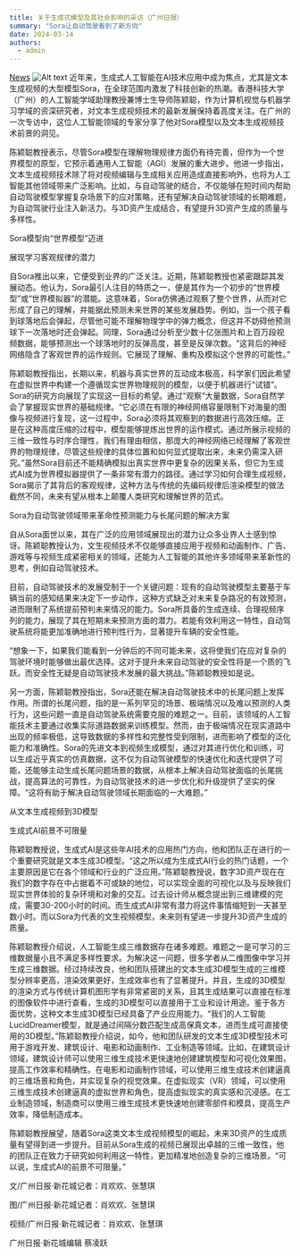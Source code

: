 ```yaml
---
title: 关于生成式模型及其社会影响的采访（广州日报）
summary: "Sora让自动驾驶看到了新方向"
date: 2024-03-14
authors:
  - admin
---
```

[News](https://huacheng.gz-cmc.com/pages/2024/03/13/68fba5d89d34493080be2768345e96da.html)
![Alt text](<CleanShot 2024-07-13 at 10.13.18@2x.png>)
近年来，生成式人工智能在AI技术应用中成为焦点，尤其是文本生成视频的大型模型Sora，在全球范围内激发了科技创新的热潮。香港科技大学（广州）的人工智能学域助理教授兼博士生导师陈颖聪，作为计算机视觉与机器学习学域的资深研究者，对文本生成视频技术的最新发展保持着高度关注。在广州的一次专访中，这位人工智能领域的专家分享了他对Sora模型以及文本生成视频技术前景的洞见。

陈颖聪教授表示，尽管Sora模型在理解物理规律方面仍有待完善，但作为一个世界模型的原型，它预示着通用人工智能（AGI）发展的重大进步。他进一步指出，文本生成视频技术除了将对视频编辑与生成相关应用造成直接影响外，也将为人工智能其他领域带来广泛影响。比如，与自动驾驶的结合，不仅能够在短时间内帮助自动驾驶模型掌握复杂场景下的应对策略，还有望解决自动驾驶领域的长期难题，为自动驾驶行业注入新活力。与3D资产生成结合，有望提升3D资产生成的质量与多样性。

Sora模型向“世界模型”迈进

展现学习客观规律的潜力

自Sora推出以来，它便受到业界的广泛关注。近期，陈颖聪教授也紧密跟踪其发展动态。他认为，Sora最引人注目的特质之一，便是其作为一个初步的“世界模型”或“世界模拟器”的潜能。这意味着，Sora仿佛通过观察了整个世界，从而对它形成了自己的理解，并能据此预测未来世界的某些发展趋势。例如，当一个孩子看到球落地后会弹起，尽管他可能不理解物理学中的弹力概念，但这并不妨碍他预测球下一次落地时还会弹起。同理，Sora通过分析至少数十亿张图片和上百万段视频数据，能够预测出一个球落地时的反弹高度，甚至是反弹次数。“这背后的神经网络隐含了客观世界的运作规则。它展现了理解、重构及模拟这个世界的可能性。”

陈颖聪教授指出，长期以来，机器与真实世界的互动成本极高，科学家们因此希望在虚拟世界中构建一个遵循现实世界物理规则的模型，以便于机器进行“试错”。Sora的研究方向展现了实现这一目标的希望。通过“观察”大量数据，Sora自然学会了掌握现实世界的基础规律。“它必须在有限的神经网络容量限制下对海量的图像与视频进行复现，这一过程中，Sora必须将其观察到的数据进行高效压缩。正是在这种高度压缩的过程中，模型能够提炼出世界的运作模式。通过所展示视频的三维一致性与时序合理性，我们有理由相信，那庞大的神经网络已经理解了客观世界的物理规律，尽管这些规律的具体位置和如何显式提取出来，未来仍需深入研究。”虽然Sora目前还不能精确模拟出真实世界中更复杂的因果关系，但它为生成式AI成为世界模拟器提供了一条非常有潜力的路径。通过学习如何合理生成视频，Sora揭示了其背后的客观规律，这种方法与传统的先编码规律后渲染模型的做法截然不同，未来有望从根本上颠覆人类研究和理解世界的范式。

Sora为自动驾驶领域带来革命性预测能力与长尾问题的解决方案

自从Sora面世以来，其在广泛的应用领域展现出的潜力让众多业界人士感到惊讶。陈颖聪教授认为，文生视频技术不仅能够直接应用于视频和动画制作、广告、游戏等与视频生成紧密相关的领域，还能为人工智能的其他许多领域带来革新性的思考，例如自动驾驶技术。

目前，自动驾驶技术的发展受制于一个关键问题：现有的自动驾驶模型主要基于车辆当前的感知结果来决定下一步动作，这种方式缺乏对未来复杂路况的有效预测，进而限制了系统提前预判未来情况的能力。Sora所具备的生成连续、合理视频序列的能力，展现了其在短期未来预测方面的潜力。若能有效利用这一特性，自动驾驶系统将能更加准确地进行预判性行为，显著提升车辆的安全性能。

“想象一下，如果我们能看到一分钟后的不同可能未来，这将使我们在应对复杂的驾驶环境时能够做出最优选择。这对于提升未来自动驾驶的安全性将是一个质的飞跃。而安全性无疑是自动驾驶技术发展的最大挑战。”陈颖聪教授如是说。

另一方面，陈颖聪教授指出，Sora还能在解决自动驾驶技术中的长尾问题上发挥作用。所谓的长尾问题，指的是一系列罕见的场景、极端情况以及难以预测的人类行为，这些问题一直是自动驾驶系统需要克服的难题之一。目前，该领域的人工智能技术主要通过收集实际道路数据来训练模型。然而，由于极端情况在现实道路中出现的频率极低，这导致数据的多样性和完整性受到限制，进而影响了模型的泛化能力和准确性。Sora的先进文本到视频生成模型，通过对其进行优化和训练，可以生成近乎真实的仿真数据，这不仅为自动驾驶模型的快速优化和迭代提供了可能，还能够主动生成长尾问题场景的数据，从根本上解决自动驾驶面临的长尾挑战，提高算法的可靠性，为自动驾驶技术的进一步优化和升级提供了坚实的保障。“这将有助于解决自动驾驶领域长期面临的一大难题。”

从文本生成视频到3D模型

生成式AI前景不可限量

陈颖聪教授说，生成式AI是这些年AI技术的应用热门方向，他和团队正在进行的一个重要研究就是文本生成3D模型。“这之所以成为生成式AI行业的热门话题，一个主要原因是它在各个领域和行业的广泛应用。”陈颖聪教授说，数字3D资产现在在我们的数字存在中占据着不可或缺的地位，可以实现全面的可视化以及与反映我们现实世界体验的复杂环境和对象的交互。过去设计师从概念提出到三维建模的完成，需要30-200小时的时间。而生成式AI非常有潜力将这件事情缩短到一天甚至数小时。而以Sora为代表的文生视频模型，未来则有望进一步提升3D资产生成的质量。

陈颖聪教授介绍说，人工智能生成三维数据存在诸多难题。难题之一是可学习的三维数据量小且不满足多样性要求。为解决这一问题，很多学者从二维图像中学习并生成三维数据。经过持续改良，他和团队搭建出的文本生成3D模型生成的三维模型分辨率更高，渲染效果更好，生成效率也有了显著提升。并且，生成的3D模型的渲染方式与传统计算机图形学有非常紧密的关系，且其生成结果可以直接在标准的图像软件中进行查看，生成的3D模型可以直接用于工业和设计用途。鉴于各方面优势，这种文本生成3D模型已经具备了产业应用能力。“我们的人工智能LucidDreamer模型，就是通过间隔分数匹配生成高保真文本，进而生成可直接使用的3D模型。”陈颖聪教授介绍说，如今，他和团队研发的文本生成3D模型技术可用于游戏开发、建筑设计、电影和动画制作、工业制造等领域。比如，在建筑设计领域，建筑设计师可以使用三维生成技术更快速地创建建筑模型和可视化效果图，提高工作效率和精确性。在电影和动画制作领域，可以使用三维生成技术创建逼真的三维场景和角色，并实现复杂的视觉效果。在虚拟现实（VR）领域，可以使用三维生成技术创建逼真的虚拟世界和角色，提高虚拟现实的真实感和沉浸感。在工业制造领域，制造商可以使用三维生成技术更快速地创建零部件和模具，提高生产效率，降低制造成本。

陈颖聪教授展望，随着Sora这类文本生成视频模型的崛起，未来3D资产的生成质量有望得到进一步提升。目前从Sora生成的视频已展现出卓越的三维一致性，他的团队正在致力于研究如何利用这一特性，更加精准地创造复杂的三维场景。“可以说，生成式AI的前景不可限量。”

文/广州日报·新花城记者：肖欢欢、张慧琪

图/广州日报·新花城记者：肖欢欢、张慧琪

视频/广州日报·新花城记者：肖欢欢、张慧琪

广州日报·新花城编辑 蔡凌跃

